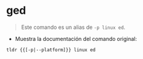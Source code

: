 # ged

> Este comando es un alias de `-p linux ed`.

- Muestra la documentación del comando original:

`tldr {{[-p|--platform]}} linux ed`
